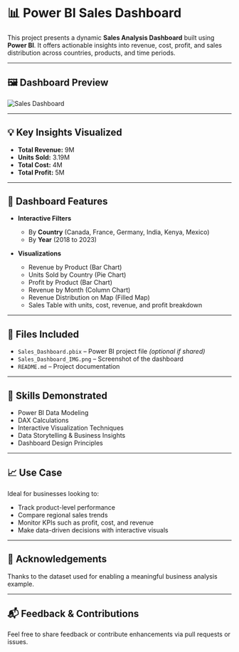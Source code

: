 # 📊 Power BI Sales Dashboard

This project presents a dynamic **Sales Analysis Dashboard** built using **Power BI**. It offers actionable insights into revenue, cost, profit, and sales distribution across countries, products, and time periods.

---

## 🖼️ Dashboard Preview

![Sales Dashboard](Sales_Dashboard_IMG.png)

---

## 💡 Key Insights Visualized

- **Total Revenue:** 9M  
- **Units Sold:** 3.19M  
- **Total Cost:** 4M  
- **Total Profit:** 5M  

---

## 📌 Dashboard Features

- **Interactive Filters**  
  - By **Country** (Canada, France, Germany, India, Kenya, Mexico)  
  - By **Year** (2018 to 2023)  

- **Visualizations**
  - Revenue by Product (Bar Chart)
  - Units Sold by Country (Pie Chart)
  - Profit by Product (Bar Chart)
  - Revenue by Month (Column Chart)
  - Revenue Distribution on Map (Filled Map)
  - Sales Table with units, cost, revenue, and profit breakdown

---

## 📁 Files Included

- `Sales_Dashboard.pbix` – Power BI project file *(optional if shared)*
- `Sales_Dashboard_IMG.png` – Screenshot of the dashboard
- `README.md` – Project documentation

---

## 🧠 Skills Demonstrated

- Power BI Data Modeling  
- DAX Calculations  
- Interactive Visualization Techniques  
- Data Storytelling & Business Insights  
- Dashboard Design Principles

---

## 📈 Use Case

Ideal for businesses looking to:
- Track product-level performance
- Compare regional sales trends
- Monitor KPIs such as profit, cost, and revenue
- Make data-driven decisions with interactive visuals

---

## 🙌 Acknowledgements

Thanks to the dataset used for enabling a meaningful business analysis example.

---

## 📬 Feedback & Contributions

Feel free to share feedback or contribute enhancements via pull requests or issues.

